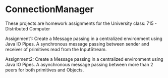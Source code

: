 # ConnectionManager

These projects are homework assignments for the University class: 715 - Distributed Computer

Assignment1: Create a Message passing in a centralized environment using Java IO Pipes. A synchronous message passing between sender and receiver of primitives read from the InputStream.

Assignment2: Create a Message passing in a centralized environment using Java IO Pipes. A asynchronous message passing between more than 2 peers for both primitives and Objects.
